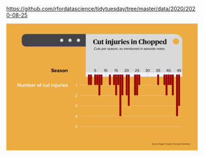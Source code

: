 https://github.com/rfordatascience/tidytuesday/tree/master/data/2020/2020-08-25

![](plots/chopped.png)

